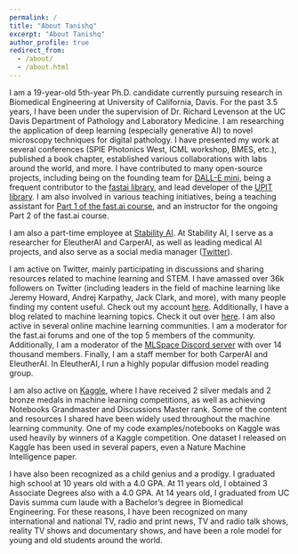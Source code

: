 ```yaml
---
permalink: /
title: "About Tanishq"
excerpt: "About Tanishq"
author_profile: true
redirect_from:
  - /about/
  - /about.html
---
```


I am a 19-year-old 5th-year Ph.D. candidate currently pursuing research in Biomedical Engineering at University of California, Davis. For the past 3.5 years, I have been under the supervision of Dr. Richard Levenson at the UC Davis Department of Pathology and Laboratory Medicine. I am researching the application of deep learning (especially generative AI) to novel microscopy techniques for digital pathology. I have presented my work at several conferences (SPIE Photonics West, ICML workshop, BMES, etc.), published a book chapter, established various collaborations with labs around the world, and more. I have contributed to many open-source projects, including being on the founding team for [DALL-E mini](https://github.com/borisdayma/dalle-mini), being a frequent contributor to the [fastai library](https://github.com/fastai/fastai), and lead developer of the [UPIT library](https://github.com/tmaBraham/upit). I am also involved in various teaching initiatives, being a teaching assistant for [Part 1 of the fast.ai course](https://course.fast.ai), and an instructor for the ongoing Part 2 of the fast.ai course.

I am also a part-time employee at [Stability AI](https://stability.ai). At Stability AI, I serve as a researcher for EleutherAI and CarperAI, as well as leading medical AI projects, and also serve as a social media manager ([Twitter](https://twitter.com/stabilityai)).

I am active on Twitter, mainly participating in discussions and sharing resources related to machine learning and STEM. I have amassed over 36k followers on Twitter (including leaders in the field of machine learning like Jeremy Howard, Andrej Karpathy, Jack Clark, and more), with many people finding my content useful. Check out my account [here](https://twitter.com/iScienceLuvr). Additionally, I have a blog related to machine learning topics. Check it out over [here](https://tmabraham.github.io/blog). I am also active in several online machine learning communities. I am a moderator for the fast.ai forums and one of the top 5 members of the community. Additionally, I am a moderator of the [MLSpace Discord server](https://discord.gg/invite/mlspace-the-machine-learning-community-736298460231499817) with over 14 thousand members. Finally, I am a staff member for both CarperAI and EleutherAI. In EleutherAI, I run a highly popular diffusion model reading group.

I am also active on [Kaggle](https://kaggle.com/tanlikesmath), where I have received 2 silver medals and 2 bronze medals in machine learning competitions, as well as achieving Notebooks Grandmaster and Discussions Master rank. Some of the content and resources I shared have been widely used throughout the machine learning community. One of my code examples/notebooks on Kaggle was used heavily by winners of a Kaggle competition. One dataset I released on Kaggle has been used in several papers, even a Nature Machine Intelligence paper.

I have also been recognized as a child genius and a prodigy. I graduated high school at 10 years old with a 4.0 GPA. At 11 years old, I obtained 3 Associate Degrees also with a 4.0 GPA. At 14 years old, I graduated from UC Davis summa cum laude with a Bachelor’s degree in Biomedical Engineering. For these reasons, I have been recognized on many international and national TV, radio and print news, TV and radio talk shows, reality TV shows and documentary shows, and have been a role model for young and old students around the world.
